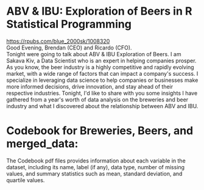 # ABV & IBU: Exploration of Beers in R Statistical Programming
https://rpubs.com/blue_2000sk/1008320    
Good Evening, Brendan (CEO) and Ricardo (CFO).  
Tonight were going to talk about ABV & IBU Exploration of Beers. I am Sakava Kiv, a Data Scientist who is an expert in helping companies prosper. As you know, the beer industry is a highly competitive and rapidly evolving market, with a wide range of factors that can impact a company's success. I specialize in leveraging data science to help companies or businesses make more informed decisions, drive innovation, and stay ahead of their respective industries. Tonight, I'd like to share with you some insights I have gathered from a year's worth of data analysis on the breweries and beer industry and what I discovered about the relationship between ABV and IBU. 

# Codebook for Breweries, Beers, and merged_data:
The Codebook pdf files provides information about each variable in the dataset, including its name, label (if any), data type, number of missing values, and summary statistics such as mean, standard deviation, and quartile values.


